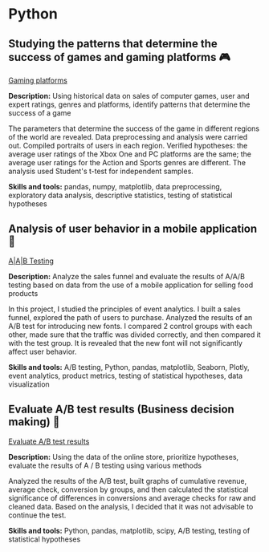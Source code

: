 # Python

## Studying the patterns that determine the success of games and gaming platforms 🎮

[Gaming platforms](https://github.com/adwise1990/portfolio_files/blob/main/gaming_platforms_en.ipynb)

**Description:** Using historical data on sales of computer games, user and expert ratings, genres and platforms, identify patterns that determine the success of a game


The parameters that determine the success of the game in different regions of the world are revealed. Data preprocessing and analysis were carried out. Compiled portraits of users in each region. Verified
hypotheses: the average user ratings of the Xbox One and PC platforms are the same; the average user ratings for the Action and Sports genres are different. The analysis used Student's t-test for independent samples.

**Skills and tools:** pandas, numpy, matplotlib, data preprocessing, exploratory data analysis, descriptive statistics, testing of statistical hypotheses


## Analysis of user behavior in a mobile application 📱

[A|A|B Testing](https://github.com/adwise1990/portfolio_files/blob/main/aab-testing.ipynb) 

**Description:** Analyze the sales funnel and evaluate the results of A/A/B testing based on data from the use of a mobile application for selling food products

In this project, I studied the principles of event analytics. I built a sales funnel, explored the path of users to purchase. Analyzed the results of an A/B test for introducing new fonts. I compared 2 control groups with each other, made sure that the traffic was divided correctly, and then compared it with the test group. It is revealed that the new font will not significantly affect user behavior.

**Skills and tools:** A/B testing, Python, pandas, matplotlib, Seaborn, Plotly, event analytics, product metrics, testing of statistical hypotheses, data visualization


## Evaluate A/B test results (Business decision making) 🛒

[Evaluate A/B test results](https://github.com/adwise1990/portfolio_files/blob/main/AB_decision_making.ipynb)

**Description:** Using the data of the online store, prioritize hypotheses, evaluate the results of A / B testing using various methods

Analyzed the results of the A/B test, built graphs of cumulative revenue, average check, conversion by groups, and then calculated the statistical significance of differences in conversions and average checks for raw and cleaned data. Based on the analysis, I decided that it was not advisable to continue the test.

**Skills and tools:** Python, pandas, matplotlib, scipy, A/B testing, testing of statistical hypotheses
